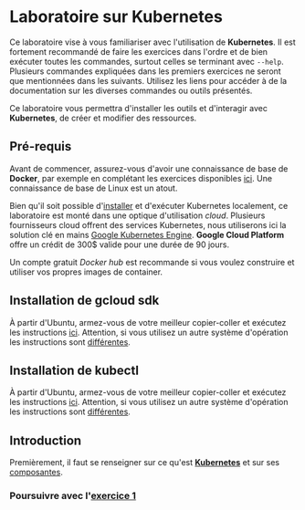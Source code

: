 # Laboratoire sur Kubernetes
Ce laboratoire vise à vous familiariser avec l'utilisation de **Kubernetes**. Il est fortement recommandé de faire les exercices dans l'ordre et de bien exécuter toutes les commandes, surtout celles se terminant avec `--help`. Plusieurs commandes expliquées dans les premiers exercices ne seront que mentionnées dans les suivants. Utilisez les liens pour accéder à de la documentation sur les diverses commandes ou outils présentés.

Ce laboratoire vous permettra d'installer les outils et d'interagir avec **Kubernetes**, de créer et modifier des ressources.

## Pré-requis
Avant de commencer, assurez-vous d'avoir une connaissance de base de **Docker**, par exemple en complétant les exercices disponibles [ici][0]. Une connaissance de base de Linux est un atout.

Bien qu'il soit possible d'[installer][3] et d'exécuter Kubernetes localement, ce laboratoire est monté dans une optique d'utilisation _cloud_. Plusieurs fournisseurs cloud offrent des services Kubernetes, nous utiliserons ici la solution clé en mains [Google Kubernetes Engine][4]. **Google Cloud Platform** offre un crédit de 300$ valide pour une durée de 90 jours.

Un compte gratuit *Docker hub* est recommande si vous voulez construire et utiliser vos propres images de container.

## Installation de gcloud sdk
À partir d'Ubuntu, armez-vous de votre meilleur copier-coller et exécutez les instructions [ici][5].
Attention, si vous utilisez un autre système d'opération les instructions sont [différentes][6].

## Installation de kubectl
À partir d'Ubuntu, armez-vous de votre meilleur copier-coller et exécutez les instructions [ici][7].
Attention, si vous utilisez un autre système d'opération les instructions sont [différentes][8].

## Introduction
Premièrement, il faut se renseigner sur ce qu'est [**Kubernetes**][9] et sur ses [composantes][10].


### Poursuivre avec l'[exercice 1][2]


[0]: ./laboDocker.html
[2]: ./laboKube0.html

[3]: https://kubernetes.io/fr/docs/setup/
[4]: https://cloud.google.com/kubernetes-engine/
[5]: https://cloud.google.com/sdk/docs/install#deb
[6]: https://cloud.google.com/sdk/docs/install#linux
[7]: https://kubernetes.io/fr/docs/tasks/tools/install-kubectl/#installation-%C3%A0-l-aide-des-gestionnaires-des-paquets-natifs
[8]: https://kubernetes.io/fr/docs/tasks/tools/install-kubectl/
[9]: https://kubernetes.io/fr/docs/concepts/overview/what-is-kubernetes/
[10]: https://kubernetes.io/fr/docs/concepts/overview/components/
